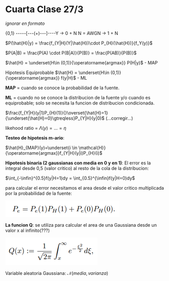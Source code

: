 # Cuarta Clase 27/3

*ignorar en formato*

{0,1}
-----[---(+)---]----Y  -> 0 + N
         N = AWGN      -> 1 + N


$P(\hat{H}|y) = \frac{f_{Y|H}(Y|\hat{H})\cdot P_{H}(\hat{H})}{f_Y(y)}$

$P(A|B) = \frac{P(A) \cdot P(B|A)}{P(B)} = \frac{P(AB)}{P(B)}$

$\hat{H} = \underset{H\in (0,1)}{\operatorname{argmax}} P(H|y)$  -  MAP

Hipotesis Equiprobable $\hat{H} = \underset{H\in (0,1)}{\operatorname{argmax}} f(y|H)$   -  ML

**MAP** = cuando se conoce la probabilidad de la fuente.

**ML** = cuando no se conoce la distribucion de la fuente y/o cuando es equiprobable; solo se necesita la funcion de distribucion condicionada.

$\frac{f_{Y|H}(y|1)P_{H}(1)}{}\overset{\hat{H}=1}{\underset{\hat{H}=0}\gtreqless}P_{Y|H}(y|0)$ (...corregir...)

likehood ratio = $Λ(y) = ... =\eta$

**Testeo de hipotesis m-ario**:

$\hat{H}_{MAP}(y)=\underset{i \in \mathcal{H}}{\operatorname{argmax}}f_{Y|H}(y|i)P_{H}(i)$

**Hipotesis binaria (2 gaussianas con media en 0 y en 1)**:
El error es la integral desde 0,5 (valor critico) al resto de la cola de la distribucion:

$\int_{-\infin}^{0.5}f(y|H=1)dy = \int_{0.5}^{\infin}f(y|H=0)dy$

para calcular el error necesitamos el area desde el valor critico multiplicada por la probabilidad de la fuente:

![alt text](image.png)

**La funcion Q**: 
se utiliza para calcular el area de una Gaussiana desde un valor x al infinito(???)

![alt text](image-1.png)

Variable aleatoria Gaussiana: $\mathcal{N}(media,varianza)$
